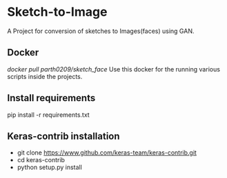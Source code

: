 # Sketch-to-Image
A Project for conversion of sketches to Images(faces) using GAN.

## Docker
*docker pull parth0209/sketch_face*
Use this docker for the running various scripts inside the projects.

## Install requirements
pip install -r requirements.txt

## Keras-contrib installation
- git clone https://www.github.com/keras-team/keras-contrib.git
- cd keras-contrib
- python setup.py install
